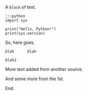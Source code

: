 A `block` of text.

    :::python
    import sys

	print("Hello, Python!")
	print(sys.version)


So, here goes.

```
blah      blah

blah2

```

More text added from another source.

And some more from the 1st.

End.